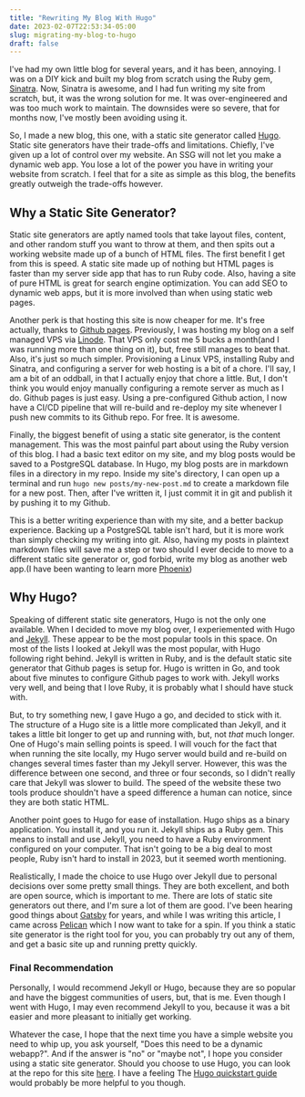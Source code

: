 ```yaml
---
title: "Rewriting My Blog With Hugo"
date: 2023-02-07T22:53:34-05:00
slug: migrating-my-blog-to-hugo
draft: false
---
```


I've had my own little blog for several years, and it has been, annoying. I was on a DIY kick and built my blog from scratch using the Ruby gem, [Sinatra](https://sinatrarb.com/).
Now, Sinatra is awesome, and I had fun writing my site from scratch, but, it was the wrong solution for me. It was over-engineered and was too much work to maintain. The downsides were so severe, that for months now, I've mostly been avoiding using it.

So, I made a new blog, this one, with a static site generator called [Hugo](https://gohugo.io/). Static site generators have their trade-offs and limitations. Chiefly, I've given up a lot of control over my website. An SSG will not let you make a dynamic web app. You lose a lot of the power you have in writing your website from scratch. I feel that for a site as simple as this blog, the benefits greatly outweigh the trade-offs however.


## Why a Static Site Generator?

Static site generators are aptly named tools that take layout files, content, and other random stuff you want to throw at them, and then spits out a working website made up of a bunch of HTML files. The first benefit I get from this is speed. A static site made up of nothing but HTML pages is faster than my server side app that has to run Ruby code. Also, having a site of pure HTML is great for search engine optimization. You can add SEO to dynamic web apps, but it is more involved than when using static web pages.

Another perk is that hosting this site is now cheaper for me. It's free actually, thanks to [Github pages](https://pages.github.com/). Previously, I was hosting my blog on a self managed VPS via [Linode](linode.com). That VPS only cost me 5 bucks a month(and I was running more than one thing on it), but, free still manages to beat that. Also, it's just so much simpler. Provisioning a Linux VPS, installing Ruby and Sinatra, and configuring a server for web hosting is a bit of a chore. I'll say, I am a bit of an oddball, in that I actually enjoy that chore a little. But, I don't think you would enjoy manually configuring a remote server as much as I do. Github pages is just easy. Using a pre-configured Github action, I now have a CI/CD pipeline that will re-build and re-deploy my site whenever I push new commits to its Github repo. For free. It is awesome.

Finally, the biggest benefit of using a static site generator, is the content management. This was the most painful part about using the Ruby version of this blog. I had a basic text editor on my site, and my blog posts would be saved to a PostgreSQL database. In Hugo, my blog posts are in markdown files in a directory in my repo. Inside my site's directory, I can open up a terminal and run `hugo new posts/my-new-post.md` to create a markdown file for a new post. Then, after I've written it, I just commit it in git and publish it by pushing it to my Github.

This is a better writing experience than with my site, and a better backup experience. Backing up a PostgreSQL table isn't hard, but it is more work than simply checking my writing into git. Also, having my posts in plaintext markdown files will save me a step or two should I ever decide to move to a different static site generator or, god forbid, write my blog as another web app.(I have been wanting to learn more [Phoenix](https://www.phoenixframework.org/))


## Why Hugo?

Speaking of different static site generators, Hugo is not the only one available. When I decided to move my blog over, I experiemented with Hugo and [Jekyll](https://jekyllrb.com/). These appear to be the most popular tools in this space. On most of the lists I looked at Jekyll was the most popular, with Hugo following right behind. Jekyll is written in Ruby, and is the default static site generator that Github pages is setup for. Hugo is written in Go, and took about five minutes to configure Github pages to work with. Jekyll works very well, and being that I love Ruby, it is probably what I should have stuck with.

But, to try something new, I gave Hugo a go, and decided to stick with it. The structure of a Hugo site is a little more complicated than Jekyll, and it takes a little bit longer to get up and running with, but, not *that* much longer. One of Hugo's main selling points is speed. I will vouch for the fact that when running the site locally, my Hugo server would build and re-build on changes several times faster than my Jekyll server. However, this was the difference between one second, and three or four seconds, so I didn't really care that Jekyll was slower to build. The speed of the website these two tools produce shouldn't have a speed difference a human can notice, since they are both static HTML.

Another point goes to Hugo for ease of installation. Hugo ships as a binary application. You install it, and you run it. Jekyll ships as a Ruby gem. This means to install and use Jekyll, you need to have a Ruby environment configured on your computer. That isn't going to be a big deal to most people, Ruby isn't hard to install in 2023, but it seemed worth mentioning.

Realistically, I made the choice to use Hugo over Jekyll due to personal decisions over some pretty small things. They are both excellent, and both are open source, which is important to me. There are lots of static site generators out there, and I'm sure a lot of them are good. I've been hearing good things about [Gatsby](gatsbyjs.com) for years, and while I was writing this article, I came across [Pelican](getpelican.com) which I now want to take for a spin. If you think a static site generator is the right tool for you, you can probably try out any of them, and get a basic site up and running pretty quickly.

### Final Recommendation

Personally, I would recommend Jekyll or Hugo, because they are so popular and have the biggest communities of users, but, that is me. Even though I went with Hugo, I may even recommend Jekyll to you, because it was a bit easier and more pleasant to initially get working.

Whatever the case, I hope that the next time you have a simple website you need to whip up, you ask yourself, "Does this need to be a dynamic webapp?". And if the answer is "no" or "maybe not", I hope you consider using a static site generator. Should you choose to use Hugo, you can look at the repo for this site [here](https://github.com/Derek52/Derek52.github.io). I have a feeling The [Hugo quickstart guide](https://gohugo.io/getting-started/quick-start/) would probably be more helpful to you though.